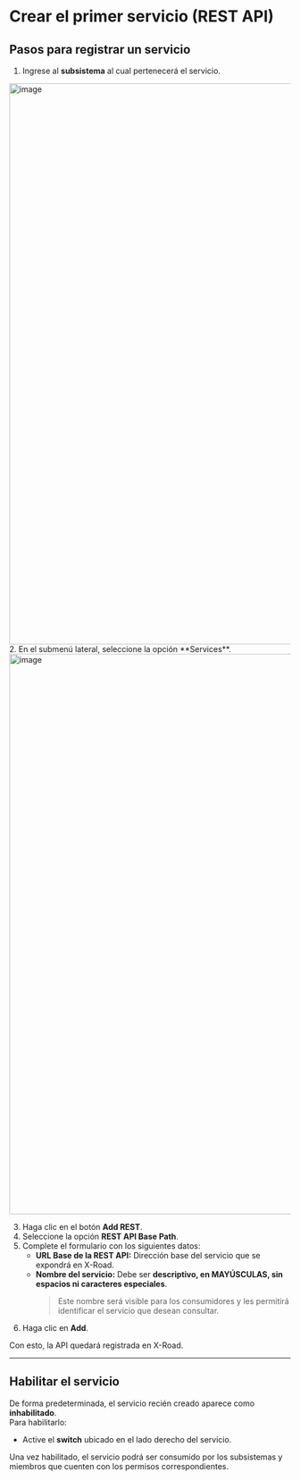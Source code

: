 # Crear el primer servicio (REST API)

## Pasos para registrar un servicio

1. Ingrese al **subsistema** al cual pertenecerá el servicio.  
<img width="1871" height="1005" alt="image" src="https://github.com/user-attachments/assets/4ccf0253-4f63-470d-a1a7-b1114377ee50" />
2. En el submenú lateral, seleccione la opción **Services**.  
<img width="1871" height="1004" alt="image" src="https://github.com/user-attachments/assets/1318c22f-4ec0-46f6-86f6-68a80f066fb5" />

3. Haga clic en el botón **Add REST**.  
4. Seleccione la opción **REST API Base Path**.  
5. Complete el formulario con los siguientes datos:  
   - **URL Base de la REST API:** Dirección base del servicio que se expondrá en X-Road.  
   - **Nombre del servicio:** Debe ser **descriptivo, en MAYÚSCULAS, sin espacios ni caracteres especiales**.  
     > Este nombre será visible para los consumidores y les permitirá identificar el servicio que desean consultar.  
6. Haga clic en **Add**.  

Con esto, la API quedará registrada en X-Road.  

---

## Habilitar el servicio

De forma predeterminada, el servicio recién creado aparece como **inhabilitado**.  
Para habilitarlo:  

- Active el **switch** ubicado en el lado derecho del servicio.  

Una vez habilitado, el servicio podrá ser consumido por los subsistemas y miembros que cuenten con los permisos correspondientes.  
